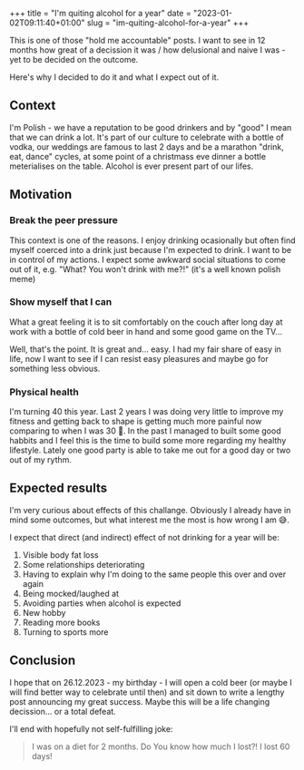+++
title = "I'm quiting alcohol for a year"
date = "2023-01-02T09:11:40+01:00"
slug = "im-quiting-alcohol-for-a-year"
+++

This is one of those "hold me accountable" posts.
I want to see in 12 months how great of a decission it was / how delusional and naive I was - yet to be decided on the outcome.

Here's why I decided to do it and what I expect out of it.

<!--more-->

## Context

I'm Polish - we have a reputation to be good drinkers and by "good" I mean that we can drink a lot.
It's part of our culture to celebrate with a bottle of vodka, our weddings are famous to last 2 days and be a marathon "drink, eat, dance" cycles, at some point of a christmass eve dinner a bottle meterialises on the table.
Alcohol is ever present part of our lifes.

## Motivation

### Break the peer pressure

This context is one of the reasons.
I enjoy drinking ocasionally but often find myself coerced into a drink just because I'm expected to drink.
I want to be in control of my actions.
I expect some awkward social situations to come out of it, e.g. "What? You won't drink with me?!" (it's a well known polish meme)

### Show myself that I can

What a great feeling it is to sit comfortably on the couch after long day at work with a bottle of cold beer in hand and some good game on the TV... 

Well, that's the point. It is great and... easy.
I had my fair share of easy in life, now I want to see if I can resist easy pleasures and maybe go for something less obvious.

### Physical health

I'm turning 40 this year.
Last 2 years I was doing very little to improve my fitness and getting back to shape is getting much more painful now comparing to when I was 30 🥲.
In the past I managed to built some good habbits and I feel this is the time to build some more regarding my healthy lifestyle.
Lately one good party is able to take me out for a good day or two out of my rythm.

## Expected results

I'm very curious about effects of this challange.
Obviously I already have in mind some outcomes, but what interest me the most is how wrong I am 😅.

I expect that direct (and indirect) effect of not drinking for a year will be:

1. Visible body fat loss
1. Some relationships deteriorating
1. Having to explain why I'm doing to the same people this over and over again
1. Being mocked/laughed at
1. Avoiding parties when alcohol is expected
1. New hobby
1. Reading more books
1. Turning to sports more

## Conclusion

I hope that on 26.12.2023 - my birthday - I will open a cold beer (or maybe I will find better way to celebrate until then) and sit down to write a lengthy post announcing my great success.
Maybe this will be a life changing decission... or a total defeat.

I'll end with hopefully not self-fulfilling joke:

> I was on a diet for 2 months. Do You know how much I lost?! I lost 60 days!
